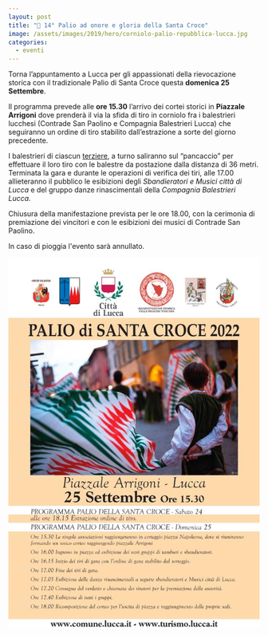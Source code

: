 ```yaml
---
layout: post
title: "🎯 14° Palio ad onore e gloria della Santa Croce"
image: /assets/images/2019/hero/corniolo-palio-repubblica-lucca.jpg
categories:
  - eventi
---
```


Torna l’appuntamento a Lucca per gli appassionati della rievocazione storica con
il tradizionale Palio di Santa Croce questa **domenica 25 Settembre**.

<!-- more -->

Il programma prevede alle **ore 15.30** l’arrivo dei cortei storici in **Piazzale
Arrigoni** dove prenderà il via la sfida di tiro in corniolo fra i balestrieri
lucchesi (Contrade San Paolino e Compagnia Balestrieri Lucca) che seguiranno un
ordine di tiro stabilito dall’estrazione a sorte del giorno precedente.

I balestrieri di ciascun [terziere](/terzieri-lucca), a turno saliranno sul
“pancaccio” per effettuare il loro tiro con le balestre da postazione dalla
distanza di 36 metri. Terminata la gara e durante le operazioni di verifica dei
tiri, alle 17.00 allieteranno il pubblico le esibizioni degli *Sbandieratori e
Musici città di Lucca* e del gruppo danze rinascimentali della *Compagnia
Balestrieri Lucca*.

Chiusura della manifestazione prevista per le ore 18.00, con la cerimonia di
premiazione dei vincitori e con le esibizioni dei musici di Contrade San
Paolino.

In caso di pioggia l'evento sarà annullato.

![locandina palio santa croce](/assets/images/2022/palio-santa-croce-2022-locandina.jpg)
